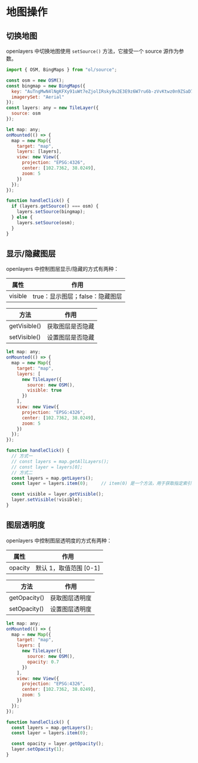 # 地图操作

## 切换地图

openlayers 中切换地图使用 `setSource()` 方法，它接受一个 source 源作为参数。

```js {26,27}
import { OSM, BingMaps } from "ol/source";

const osm = new OSM();
const bingmap = new BingMaps({
  key: "AuTngMwN4lNgKFXy91uWt7eZjolIRsky9u2E3E9z6W7ru6b-zVvKtwz0n9ZSaD7i",
  imagerySet: "Aerial"
});
const layers: any = new TileLayer({
  source: osm
});

let map: any;
onMounted(() => {
  map = new Map({
    target: "map",
    layers: [layers],
    view: new View({
      projection: "EPSG:4326",
      center: [102.7362, 38.0249],
      zoom: 5
    })
  });
});

function handleClick() {
  if (layers.getSource() === osm) {
    layers.setSource(bingmap);
  } else {
    layers.setSource(osm);
  }
}
```



## 显示/隐藏图层

openlayers 中控制图层显示/隐藏的方式有两种：

| 属性    | 作用                            |
| ------- | ------------------------------- |
| visible | true：显示图层；false：隐藏图层 |

| 方法         | 作用             |
| ------------ | ---------------- |
| getVisible() | 获取图层是否隐藏 |
| setVisible() | 设置图层是否隐藏 |

```js {8,27,28}
let map: any;
onMounted(() => {
  map = new Map({
    target: "map",
    layers: [
      new TileLayer({
        source: new OSM(),
        visible: true
      })
    ],
    view: new View({
      projection: "EPSG:4326",
      center: [102.7362, 38.0249],
      zoom: 5
    })
  });
});

function handleClick() {
  // 方式一
  // const layers = map.getAllLayers();
  // const layer = layers[0];
  // 方式二
  const layers = map.getLayers();
  const layer = layers.item(0);		// item(0) 是一个方法，用于获取指定索引的地图图层

  const visible = layer.getVisible();
  layer.setVisible(!visible);
}
```



## 图层透明度

openlayers 中控制图层透明度的方式有两种：

| 属性    | 作用                   |
| ------- | ---------------------- |
| opacity | 默认 1，取值范围 [0-1] |

| 方法         | 作用           |
| ------------ | -------------- |
| getOpacity() | 获取图层透明度 |
| setOpacity() | 设置图层透明度 |

```js {8,23,24}
let map: any;
onMounted(() => {
  map = new Map({
    target: "map",
    layers: [
      new TileLayer({
        source: new OSM(),
        opacity: 0.7
      })
    ],
    view: new View({
      projection: "EPSG:4326",
      center: [102.7362, 38.0249],
      zoom: 5
    })
  });
});

function handleClick() {
  const layers = map.getLayers();
  const layer = layers.item(0);

  const opacity = layer.getOpacity();
  layer.setOpacity(1);
}
```

































